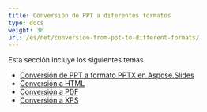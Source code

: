 ```yaml
---  
title: Conversión de PPT a diferentes formatos  
type: docs  
weight: 30  
url: /es/net/conversion-from-ppt-to-different-formats/  
---  
```


Esta sección incluye los siguientes temas  

- [Conversión de PPT a formato PPTX en Aspose.Slides](/slides/es/net/conversion-from-ppt-to-pptx-format-in-aspose-slides/)  
- [Conversión a HTML](/slides/es/net/conversion-to-html/)  
- [Conversión a PDF](/slides/es/net/conversion-to-pdf/)  
- [Conversión a XPS](/slides/es/net/conversion-to-xps/)  